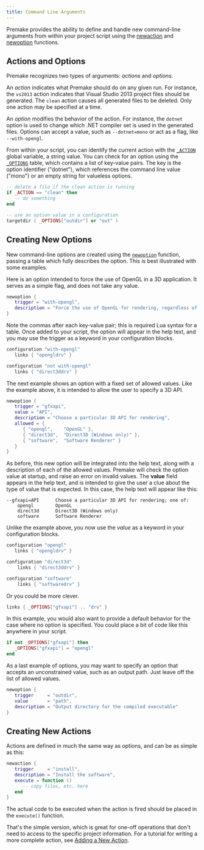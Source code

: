 ```yaml
---
title: Command Line Arguments
---
```


Premake provides the ability to define and handle new command-line arguments from within your project script using the [newaction](newaction) and [newoption](newoption) functions.

## Actions and Options

Premake recognizes two types of arguments: _actions_ and _options_.

An _action_ indicates what Premake should do on any given run. For instance, the `vs2013` action indicates that Visual Studio 2013 project files should be generated. The `clean` action causes all generated files to be deleted. Only one action may be specified at a time.

An _option_ modifies the behavior of the action. For instance, the `dotnet` option is used to change which .NET compiler set is used in the generated files. Options can accept a value, such as `--dotnet=mono` or act as a flag, like `--with-opengl`.

From within your script, you can identify the current action with the [`_ACTION`](_ACTION) global variable, a string value. You can check for an option using the [`_OPTIONS`](_OPTIONS) table, which contains a list of key-value pairs. The key is the option identifier ("dotnet"), which references the command line value ("mono") or an empty string for valueless options.

```lua
-- delete a file if the clean action is running
if _ACTION == "clean" then
   -- do something
end

-- use an option value in a configuration
targetdir ( _OPTIONS["outdir"] or "out" )
```

## Creating New Options

New command-line options are created using the [`newoption`](newoption) function, passing a table which fully describes the option. This is best illustrated with some examples.

Here is an option intended to force the use of OpenGL in a 3D application. It serves as a simple flag, and does not take any value.

```lua
newoption {
   trigger = "with-opengl",
   description = "Force the use of OpenGL for rendering, regardless of platform"
}
```

Note the commas after each key-value pair; this is required Lua syntax for a table. Once added to your script, the option will appear in the help text, and you may use the trigger as a keyword in your configuration blocks.

```lua
configuration "with-opengl"
   links { "opengldrv" }

configuration "not with-opengl"
   links { "direct3ddrv" }
```

The next example shows an option with a fixed set of allowed values. Like the example above, it is intended to allow the user to specify a 3D API.

```lua
newoption {
   trigger = "gfxapi",
   value = "API",
   description = "Choose a particular 3D API for rendering",
   allowed = {
      { "opengl",    "OpenGL" },
      { "direct3d",  "Direct3D (Windows only)" },
      { "software",  "Software Renderer" }
   }
}
```

As before, this new option will be integrated into the help text, along with a description of each of the allowed values. Premake will check the option value at startup, and raise an error on invalid values. The <b>value</b> field appears in the help text, and is intended to give the user a clue about the type of value that is expected. In this case, the help text will appear like this:

```
--gfxapi=API      Choose a particular 3D API for rendering; one of:
	opengl        OpenGL
	direct3d      Direct3D (Windows only)
	software      Software Renderer
```

Unlike the example above, you now use the _value_ as a keyword in your configuration blocks.

```lua
configuration "opengl"
   links { "opengldrv" }

configuration "direct3d"
    links { "direct3ddrv" }

configuration "software"
    links { "softwaredrv" }
```

Or you could be more clever.

```lua
links { _OPTIONS["gfxapi"] .. "drv" }
```

In this example, you would also want to provide a default behavior for the case where no option is specified. You could place a bit of code like this anywhere in your script.

```lua
if not _OPTIONS["gfxapi"] then
   _OPTIONS["gfxapi"] = "opengl"
end
```

As a last example of options, you may want to specify an option that accepts an unconstrained value, such as an output path. Just leave off the list of allowed values.

```lua
newoption {
   trigger     = "outdir",
   value       = "path",
   description = "Output directory for the compiled executable"
}
```


## Creating New Actions

Actions are defined in much the same way as options, and can be as simple as this:

```lua
newaction {
   trigger     = "install",
   description = "Install the software",
   execute = function ()
      -- copy files, etc. here
   end
}
```

The actual code to be executed when the action is fired should be placed in the `execute()` function.

That's the simple version, which is great for one-off operations that don't need to access to the specific project information. For a tutorial for writing a more complete action, see [Adding a New Action](adding-new-Action).
